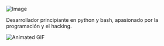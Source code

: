![Image](https://c4.wallpaperflare.com/wallpaper/670/229/280/anime-tengen-toppa-gurren-lagann-simon-tengen-toppa-gurren-lagann-wallpaper-preview.jpg)


Desarrollador principiante en python y bash, apasionado por la programación y el hacking. 

![Animated GIF](https://giffiles.alphacoders.com/149/149242.gif)